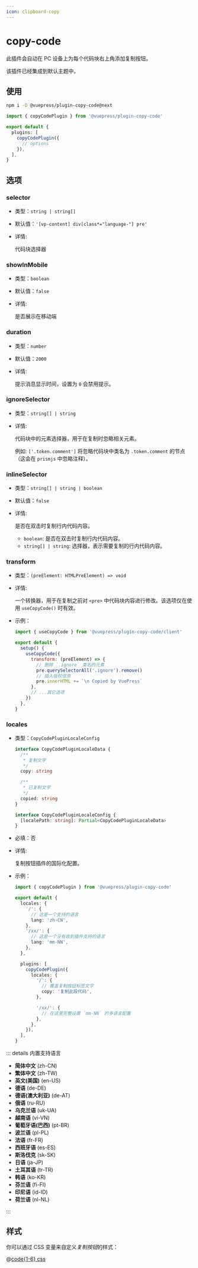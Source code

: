 ```yaml
---
icon: clipboard-copy
---
```


# copy-code

<NpmBadge package="@vuepress/plugin-copy-code" />

此插件会自动在 PC 设备上为每个代码块右上角添加复制按钮。

该插件已经集成到默认主题中。

## 使用

```bash
npm i -D @vuepress/plugin-copy-code@next
```

```ts
import { copyCodePlugin } from '@vuepress/plugin-copy-code'

export default {
  plugins: [
    copyCodePlugin({
      // options
    }),
  ],
}
```

## 选项

### selector

- 类型：`string | string[]`
- 默认值：`'[vp-content] div[class*="language-"] pre'`
- 详情:

  代码块选择器

### showInMobile

- 类型：`boolean`
- 默认值：`false`
- 详情:

  是否展示在移动端

### duration

- 类型：`number`
- 默认值：`2000`
- 详情:

  提示消息显示时间，设置为 `0` 会禁用提示。

### ignoreSelector

- 类型：`string[] | string`
- 详情:

  代码块中的元素选择器，用于在复制时忽略相关元素。

  例如: `['.token.comment']` 将忽略代码块中类名为 `.token.comment` 的节点 （这会在 `prismjs` 中忽略注释）。

### inlineSelector

- 类型：`string[] | string | boolean`
- 默认值：`false`
- 详情:

  是否在双击时复制行内代码内容。

  - `boolean`: 是否在双击时复制行内代码内容。
  - `string[] | string`: 选择器，表示需要复制的行内代码内容。

### transform <Badge type="tip" text="仅限组合式 API" />

- 类型：`(preElement: HTMLPreElement) => void`
- 详情:

  一个转换器，用于在复制之前对 `<pre>` 中代码块内容进行修改。该选项仅在使用 `useCopyCode()` 时有效。

- 示例：

  ```js
  import { useCopyCode } from '@vuepress/plugin-copy-code/client'

  export default {
    setup() {
      useCopyCode({
        transform: (preElement) => {
          // 删除 `.ignore` 类名的元素
          pre.querySelectorAll('.ignore').remove()
          // 插入版权信息
          pre.innerHTML += `\n Copied by VuePress`
        },
        // ...其它选项
      })
    },
  }
  ```

### locales

- 类型：`CopyCodePluginLocaleConfig`

  ```ts
  interface CopyCodePluginLocaleData {
    /**
     * 复制文字
     */
    copy: string

    /**
     * 已复制文字
     */
    copied: string
  }

  interface CopyCodePluginLocaleConfig {
    [localePath: string]: Partial<CopyCodePluginLocaleData>
  }
  ```

- 必填：否
- 详情:

  复制按钮插件的国际化配置。

- 示例：

  ```ts
  import { copyCodePlugin } from '@vuepress/plugin-copy-code'

  export default {
    locales: {
      '/': {
        // 这是一个支持的语言
        lang: 'zh-CN',
      },
      '/xx/': {
        // 这是一个没有收到插件支持的语言
        lang: 'mm-NN',
      },
    },

    plugins: [
      copyCodePlugin({
        locales: {
          '/': {
            // 覆盖复制按钮标签文字
            copy: '复制此段代码',
          },

          '/xx/': {
            // 在这里完整设置 `mm-NN` 的多语言配置
          },
        },
      }),
    ],
  }
  ```

::: details 内置支持语言

- **简体中文** (zh-CN)
- **繁体中文** (zh-TW)
- **英文(美国)** (en-US)
- **德语** (de-DE)
- **德语(澳大利亚)** (de-AT)
- **俄语** (ru-RU)
- **乌克兰语** (uk-UA)
- **越南语** (vi-VN)
- **葡萄牙语(巴西)** (pt-BR)
- **波兰语** (pl-PL)
- **法语** (fr-FR)
- **西班牙语** (es-ES)
- **斯洛伐克** (sk-SK)
- **日语** (ja-JP)
- **土耳其语** (tr-TR)
- **韩语** (ko-KR)
- **芬兰语** (fi-FI)
- **印尼语** (id-ID)
- **荷兰语** (nl-NL)

:::

## 样式

你可以通过 CSS 变量来自定义*复制按钮*的样式：

@[code{1-6} css](@vuepress/plugin-copy-code/src/client/styles/vars.css)
